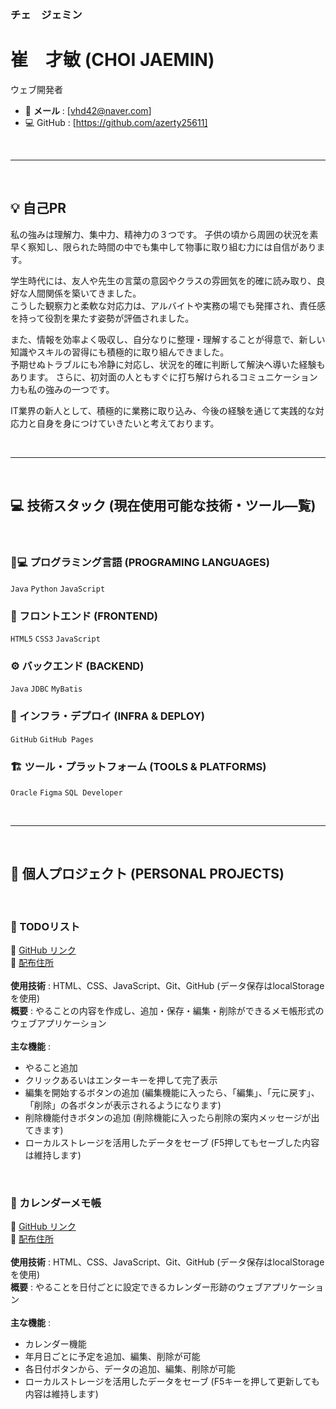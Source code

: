 ### チェ　ジェミン
# 崔　才敏 (CHOI JAEMIN)
ウェブ開発者

- 📧 **メール** : [vhd42@naver.com]
- 💻 GitHub : [https://github.com/azerty25611]

<br>

---

<br>

## 💡 自己PR
私の強みは理解力、集中力、精神力の３つです。
子供の頃から周囲の状況を素早く察知し、限られた時間の中でも集中して物事に取り組む力には自信があります。  

学生時代には、友人や先生の言葉の意図やクラスの雰囲気を的確に読み取り、良好な人間関係を築いてきました。  
こうした観察力と柔軟な対応力は、アルバイトや実務の場でも発揮され、責任感を持って役割を果たす姿勢が評価されました。 

また、情報を効率よく吸収し、自分なりに整理・理解することが得意で、新しい知識やスキルの習得にも積極的に取り組んできました。  
予期せぬトラブルにも冷静に対応し、状況を的確に判断して解決へ導いた経験もあります。
さらに、初対面の人ともすぐに打ち解けられるコミュニケーション力も私の強みの一つです。

IT業界の新人として、積極的に業務に取り込み、今後の経験を通じて実践的な対応力と自身を身につけていきたいと考えております。

<br>

---

<br>

## 💻 技術スタック (現在使用可能な技術・ツール―覧)
<br>

### 🧑💻 プログラミング言語 (PROGRAMING LANGUAGES)
`Java` `Python` `JavaScript`

### 🎨 フロントエンド (FRONTEND)
`HTML5` `CSS3` `JavaScript`

### ⚙️ バックエンド (BACKEND)
`Java` `JDBC` `MyBatis`

### 🚀 インフラ・デプロイ (INFRA & DEPLOY)
`GitHub` `GitHub Pages`

### 🏗️ ツール・プラットフォーム (TOOLS & PLATFORMS)
`Oracle` `Figma` `SQL Developer`

<br>

---

<br>

## 📁 個人プロジェクト (PERSONAL PROJECTS)

<br>

### 📝 TODOリスト  
🔗 [GitHub リンク](https://github.com/azerty25611/todo-app)  
🔗 [配布住所](https://azerty25611.github.io/todo-app/)
<br><br>
**使用技術** : HTML、CSS、JavaScript、Git、GitHub (データ保存はlocalStorageを使用)  
**概要** : やることの内容を作成し、追加・保存・編集・削除ができるメモ帳形式のウェブアプリケーション
<br><br>
**主な機能** :
- やること追加
- クリックあるいはエンターキーを押して完了表示
- 編集を開始するボタンの追加 (編集機能に入ったら、「編集」、「元に戻す」、「削除」の各ボタンが表示されるようになります)
- 削除機能付きボタンの追加 (削除機能に入ったら削除の案内メッセージが出てきます)
- ローカルストレージを活用したデータをセーブ (F5押してもセーブした内容は維持します)

<br>

### 📅 カレンダーメモ帳  
🔗 [GitHub リンク](https://github.com/azerty25611/calendar-todo-app)  
🔗 [配布住所](https://azerty25611.github.io/calendar-todo-app/)
<br><br>
**使用技術** : HTML、CSS、JavaScript、Git、GitHub (データ保存はlocalStorageを使用)  
**概要** : やることを日付ごとに設定できるカレンダー形跡のウェブアプリケーション
<br><br>
**主な機能** :
- カレンダー機能
- 年月日ごとに予定を追加、編集、削除が可能
- 各日付ボタンから、データの追加、編集、削除が可能
- ローカルストレージを活用したデータをセーブ (F5キーを押して更新しても内容は維持します)
